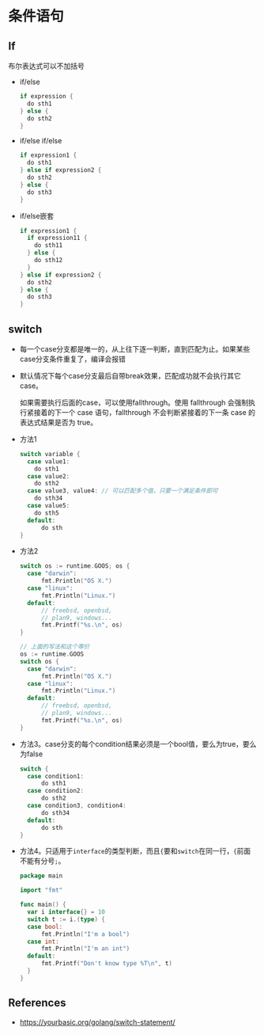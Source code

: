 # 条件语句

## If

布尔表达式可以不加括号

* if/else

  ```go
  if expression {
    do sth1
  } else {
    do sth2
  }
  ```

* if/else if/else

  ```go
  if expression1 {
    do sth1
  } else if expression2 {
    do sth2
  } else {
    do sth3
  }
  ```

* if/else嵌套

  ```go
  if expression1 {
    if expression11 {
      do sth11
    } else {
      do sth12
    }
  } else if expression2 {
    do sth2
  } else {
    do sth3
  }
  ```

## switch

* 每一个case分支都是唯一的，从上往下逐一判断，直到匹配为止。如果某些case分支条件重复了，编译会报错

* 默认情况下每个case分支最后自带break效果，匹配成功就不会执行其它case。

  如果需要执行后面的case，可以使用fallthrough。使用 fallthrough 会强制执行紧接着的下一个 case 语句，fallthrough 不会判断紧接着的下一条 case 的表达式结果是否为 true。

* 方法1

  ```go
  switch variable {
    case value1:
      do sth1
    case value2:
      do sth2
    case value3, value4: // 可以匹配多个值，只要一个满足条件即可
      do sth34
    case value5:
      do sth5
    default:
    	do sth
  }
  ```

* 方法2

  ```go
  switch os := runtime.GOOS; os {
  	case "darwin":
  		fmt.Println("OS X.")
  	case "linux":
  		fmt.Println("Linux.")
  	default:
  		// freebsd, openbsd,
  		// plan9, windows...
  		fmt.Printf("%s.\n", os)
  }
  
  // 上面的写法和这个等价
  os := runtime.GOOS
  switch os {
  	case "darwin":
  		fmt.Println("OS X.")
  	case "linux":
  		fmt.Println("Linux.")
  	default:
  		// freebsd, openbsd,
  		// plan9, windows...
  		fmt.Printf("%s.\n", os)
  }
  ```
  
* 方法3。case分支的每个condition结果必须是一个bool值，要么为true，要么为false

  ```go
  switch {
    case condition1:
    	do sth1
    case condition2:
    	do sth2
    case condition3, condition4:
    	do sth34
    default:
    	do sth
  }
  ```

* 方法4。只适用于`interface`的类型判断，而且`{`要和`switch`在同一行，`{`前面不能有分号`;`。

  ```go
  package main
  
  import "fmt"
  
  func main() {
  	var i interface{} = 10
  	switch t := i.(type) {
  	case bool:
  		fmt.Println("I'm a bool")
  	case int:
  		fmt.Println("I'm an int")
  	default:
  		fmt.Printf("Don't know type %T\n", t)
  	}
  }
  ```

## References

* https://yourbasic.org/golang/switch-statement/